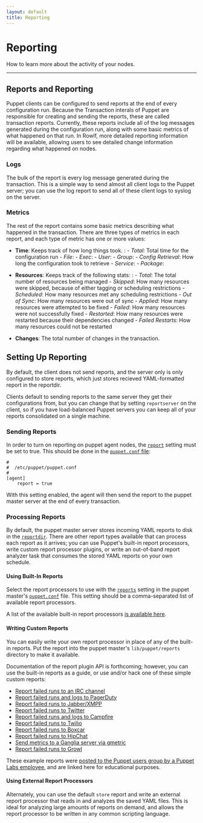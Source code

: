 ```yaml
---
layout: default
title: Reporting
---
```


Reporting
=========

How to learn more about the activity of your nodes.

* * *

## Reports and Reporting

Puppet clients can be configured to send reports at the end of
every configuration run. Because the Transaction interals of Puppet are
responsible for creating and sending the reports, these are called
transaction reports. Currently, these reports include all of the
log messages generated during the configuration run, along with
some basic metrics of what happened on that run.  In Rowlf, more
detailed reporting information will be available, allowing users
to see detailed change information regarding what happened on nodes.

### Logs

The bulk of the report is every log message generated during the
transaction. This is a simple way to send almost all client logs to
the Puppet server; you can use the log report to send all of these
client logs to syslog on the server.

### Metrics

The rest of the report contains some basic metrics describing what
happened in the transaction. There are three types of metrics in
each report, and each type of metric has one or more values:

-   **Time**: Keeps track of how long things took.
    :   -   *Total*: Total time for the configuration run
        -   *File*:
        -   *Exec*:
        -   *User*:
        -   *Group*:
        -   *Config Retrieval*: How long the configuration took to retrieve
        -   *Service*:
        -   *Package*:


-   **Resources**: Keeps track of the following stats:
    :   -   *Total*: The total number of resources being managed
        -   *Skipped*: How many resources were skipped, because of either
            tagging or scheduling restrictions
        -   *Scheduled*: How many resources met any scheduling restrictions
        -   *Out of Sync*: How many resources were out of sync
        -   *Applied*: How many resources were attempted to be fixed
        -   *Failed*: How many resources were not successfully fixed
        -   *Restarted*: How many resources were restarted because their
            dependencies changed
        -   *Failed Restarts*: How many resources could not be restarted


-   **Changes**: The total number of changes in the transaction.


## Setting Up Reporting

By default, the client does not send reports, and the server only
is only configured to store reports, which just stores recieved YAML-formatted report
in the reportdir.

Clients default to sending reports to the same server they get
their configurations from, but you can change that by setting
`reportserver` on the client, so if you have load-balanced Puppet
servers you can keep all of your reports consolidated on a single
machine.

### Sending Reports

In order to turn on reporting on puppet agent nodes, the
[`report`](/references/latest/configuration.html#report) setting must be set to true. This should be done in the [`puppet.conf` file][conf]:

[conf]: ./configuring.html

    #
    #  /etc/puppet/puppet.conf
    #
    [agent]
        report = true

With this setting enabled, the agent will then send the report to
the puppet master server at the end of every transaction.

### Processing Reports

By default, the puppet master server stores incoming YAML reports to
disk in the [`reportdir`](/references/latest/configuration.html#reportdir). There are other report types available that can process each report as it arrives; you can use Puppet's built-in report processors, write custom report processor plugins, or write an out-of-band report analyzer task that consumes the stored YAML reports on your own schedule.

#### Using Built-In Reports

Select the report processors to use with the [`reports`](/references/latest/configuration.html#reports) setting in the puppet master's [`puppet.conf`][conf] file. This setting should be a comma-separated list of available report processors.

A list of the available built-in report processors [is available here](/references/latest/report.html).

#### Writing Custom Reports

You can easily write your own report processor in place of any of
the built-in reports. Put the report into the puppet master's `lib/puppet/reports` directory to make it available.

Documentation of the report plugin API is forthcoming; however, you can use the built-in reports as a guide, or use and/or hack one of these simple custom reports:


* [Report failed runs to an IRC channel](https://github.com/jamtur01/puppet-irc)
* [Report failed runs and logs to PagerDuty](https://github.com/jamtur01/puppet-pagerduty)
* [Report failed runs to Jabber/XMPP](https://github.com/jamtur01/puppet-xmpp)
* [Report failed runs to Twitter](https://github.com/jamtur01/puppet-twitter)
* [Report failed runs and logs to Campfire](https://github.com/jamtur01/puppet-campfire)
* [Report failed runs to Twilio](https://github.com/jamtur01/puppet-twilio)
* [Report failed runs to Boxcar](https://github.com/jamtur01/puppet-boxcar)
* [Report failed runs to HipChat](https://github.com/jamtur01/puppet-hipchat)
* [Send metrics to a Ganglia server via gmetric](https://github.com/jamtur01/puppet-ganglia)
* [Report failed runs to Growl](https://github.com/jamtur01/puppet-growl)

These example reports were [posted to the Puppet users group by a Puppet Labs employee][jamesreports], and are linked here for educational purposes.

[jamesreports]: http://groups.google.com/group/puppet-users/browse_thread/thread/939cfc2e714544df/6d5aa6ae2ce51831



#### Using External Report Processors

Alternately, you can use the default `store` report and write an external
report processor that reads in and analyzes the saved YAML files. This is ideal for analyzing large amounts of reports on demand, and allows the report processor to be written in any common scripting language. 

